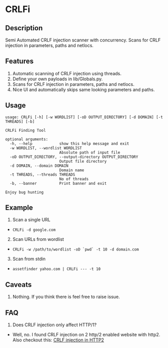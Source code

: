 # CRLFi
## Description
Semi Automated CRLF injection scanner with concurrency. Scans for CRLF injection in parameters, paths and netlocs.

## Features
1. Automatic scanning of CRLF injection using threads.
2. Define your own payloads in lib/Globals.py.
3. Scans for CRLF injection in parameters, paths and netlocs.
4. Nice UI and automatically skips same looking parameters and paths.

## Usage
```
usage: CRLFi [-h] [-w WORDLIST] [-oD OUTPUT_DIRECTORY] [-d DOMAIN] [-t THREADS] [-b]

CRLFi Finding Tool

optional arguments:
  -h, --help            show this help message and exit
  -w WORDLIST, --wordlist WORDLIST
                        Absolute path of input file
  -oD OUTPUT_DIRECTORY, --output-directory OUTPUT_DIRECTORY
                        Output file directory
  -d DOMAIN, --domain DOMAIN
                        Domain name
  -t THREADS, --threads THREADS
                        No of threads
  -b, --banner          Print banner and exit

Enjoy bug hunting
```

## Example
1. Scan a single URL  
* ```CRLFi -d google.com```  
2. Scan URLs from wordlist
* ```CRLFi -w /path/to/wordlist -oD `pwd` -t 10 -d domain.com```  
3. Scan from stdin
* ```assetfinder yahoo.com | CRLFi --- -t 10```


## Caveats
1. Nothing. If you think there is feel free to raise issue.

## FAQ
1. Does CRLF injection only affect HTTP/1?  
* Well, no. I found CRLF injection on 2 http/2 enabled website with http2. Also checkout this: [CRLF injection in HTTP2](https://security.stackexchange.com/questions/235046/does-http-2-prevent-security-vulnerabilites-like-crlf-injection)
